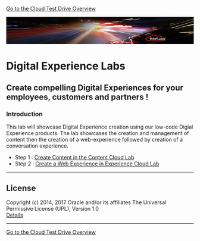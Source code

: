 
[Go to the Cloud Test Drive Overview](../README.md)

![](../common/images/customer.logo2.png)

# Digital Experience Labs #

## Create compelling Digital Experiences for your employees, customers and partners ! ##

### Introduction ###

This lab will showcase  Digital Experience creation using our low-code Digial Experience products. The lab showcases the creation and management of content then the creation of a web-experience followed by creation of a conversation experience.

+ Step 1 : [Create Content in the Content Cloud Lab](Content/Readme.md)
+ Step 2 : [Create a Web Experience in Experience Cloud Lab](Experience/Readme.md)


---

## License ##
Copyright (c) 2014, 2017 Oracle and/or its affiliates
The Universal Permissive License (UPL), Version 1.0   
[Details](../common/license.md)

---
[Go to the Cloud Test Drive Overview](../README.md)
